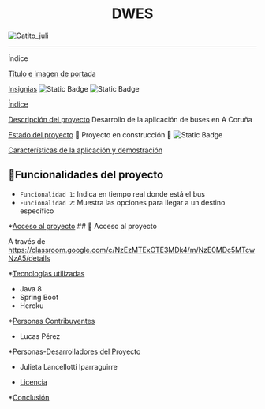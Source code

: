 <h1 align="center"> DWES </h1>
<img src="https://github.com/user-attachments/assets/98046a61-c835-4b96-9818-46ac6d286605" align="center" alt ="Gatito_juli"/>


****

Índice

[Título e imagen de portada](#Título-e-imagen-de-portada)

[Insignias](#insignias)
![Static Badge](https://img.shields.io/badge/update%20-%20august%20-%20blue)
![Static Badge](https://img.shields.io/badge/%20license%20-%20public%20-%20red)



[Índice](#índice)

[Descripción del proyecto](#descripción-del-proyecto)
Desarrollo de la aplicación de buses en A Coruña

[Estado del proyecto](#Estado-del-proyecto)
:construction: Proyecto en construcción :construction: 
![Static Badge](https://img.shields.io/badge/status%20-%20active%20-%20yellow)


[Características de la aplicación y demostración](#Características-de-la-aplicación-y-demostración)
## :hammer:Funcionalidades del proyecto

- `Funcionalidad 1`: Indica en tiempo real donde está el bus
- `Funcionalidad 2`: Muestra las opciones para llegar a un destino específico

*[Acceso al proyecto](#acceso-proyecto)
\## 📁 Acceso al proyecto

A través de https://classroom.google.com/c/NzEzMTExOTE3MDk4/m/NzE0MDc5MTcwNzA5/details

*[Tecnologías utilizadas](#tecnologías-utilizadas)

- Java 8
- Spring Boot
- Heroku

*[Personas Contribuyentes](#personas-contribuyentes)
- Lucas Pérez


*[Personas-Desarrolladores del Proyecto](#personas-desarrolladores)
- Julieta Lancellotti Iparraguirre
* [Licencia](#licencia)

*[Conclusión](#conclusión)



